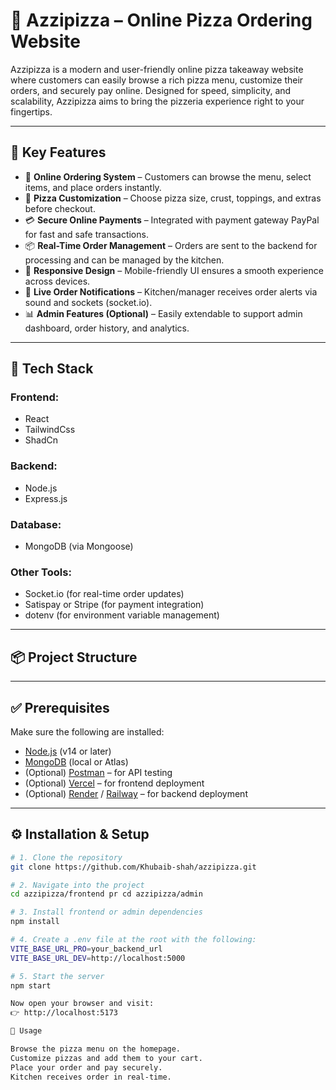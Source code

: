 # 🍕 Azzipizza – Online Pizza Ordering Website

Azzipizza is a modern and user-friendly online pizza takeaway website where customers can easily browse a rich pizza menu, customize their orders, and securely pay online. Designed for speed, simplicity, and scalability, Azzipizza aims to bring the pizzeria experience right to your fingertips.

---

## 🚀 Key Features

- 🧾 **Online Ordering System** – Customers can browse the menu, select items, and place orders instantly.
- 🍕 **Pizza Customization** – Choose pizza size, crust, toppings, and extras before checkout.
- 💳 **Secure Online Payments** – Integrated with payment gateway PayPal for fast and safe transactions.
- 📦 **Real-Time Order Management** – Orders are sent to the backend for processing and can be managed by the kitchen.
- 📱 **Responsive Design** – Mobile-friendly UI ensures a smooth experience across devices.
- 🔔 **Live Order Notifications** – Kitchen/manager receives order alerts via sound and sockets (socket.io).
- 📊 **Admin Features (Optional)** – Easily extendable to support admin dashboard, order history, and analytics.

---

## 🧰 Tech Stack

### Frontend:
- React
- TailwindCss
- ShadCn

### Backend:
- Node.js
- Express.js

### Database:
- MongoDB (via Mongoose)

### Other Tools:
- Socket.io (for real-time order updates)
- Satispay or Stripe (for payment integration)
- dotenv (for environment variable management)

---

## 📦 Project Structure


---

## ✅ Prerequisites

Make sure the following are installed:

- [Node.js](https://nodejs.org/) (v14 or later)
- [MongoDB](https://www.mongodb.com/) (local or Atlas)
- (Optional) [Postman](https://www.postman.com/) – for API testing
- (Optional) [Vercel](https://vercel.com/) – for frontend deployment
- (Optional) [Render](https://render.com/) / [Railway](https://railway.app/) – for backend deployment

---

## ⚙️ Installation & Setup

```bash
# 1. Clone the repository
git clone https://github.com/Khubaib-shah/azzipizza.git

# 2. Navigate into the project
cd azzipizza/frontend pr cd azzipizza/admin 

# 3. Install frontend or admin dependencies
npm install

# 4. Create a .env file at the root with the following:
VITE_BASE_URL_PRO=your_backend_url
VITE_BASE_URL_DEV=http://localhost:5000

# 5. Start the server
npm start

Now open your browser and visit:
👉 http://localhost:5173

🧪 Usage

Browse the pizza menu on the homepage.
Customize pizzas and add them to your cart.
Place your order and pay securely.
Kitchen receives order in real-time.

